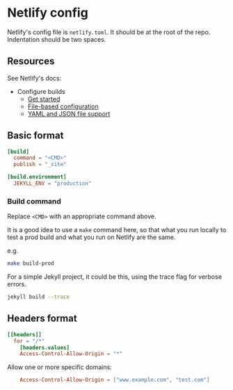 # Netlify config

Netlify's config file is `netlify.toml`. It should be at the root of the repo. Indentation should be two spaces.

## Resources

See Netlify's docs:

- Configure builds
    - [Get started](https://docs.netlify.com/configure-builds/get-started/)
    - [File-based configuration](https://docs.netlify.com/configure-builds/file-based-configuration/)
    - [YAML and JSON file support](https://docs.netlify.com/configure-builds/file-based-configuration/#json-and-yaml-configuration-files)

## Basic format

```toml
[build]
  command = "<CMD>"
  publish = "_site"

[build.environment]
  JEKYLL_ENV = "production"
```

### Build command

Replace `<CMD>` with an appropriate command above.

It is a good idea to use a `make` command here, so that what you run locally to test a prod build and what you run on Netlify are the same. 

e.g. 

```sh
make build-prod
```

For a simple Jekyll project, it could be this, using the trace flag for verbose errors.

```sh
jekyll build --trace
```

## Headers format

```toml
[[headers]]
  for = "/*"
    [headers.values]
    Access-Control-Allow-Origin = "*"
```

Allow one or more specific domains:

```toml
    Access-Control-Allow-Origin = ["www.example.com", "test.com"]
```
